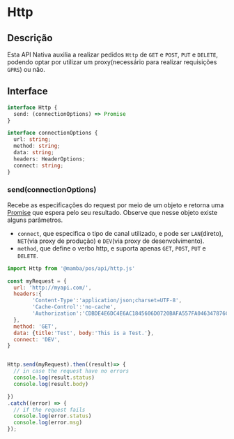 # Http

## Descrição

Esta API Nativa auxilia a realizar pedidos `Http` de `GET` e `POST`, `PUT` e `DELETE`, podendo optar por utilizar um proxy(necessário para realizar requisições `GPRS`) ou não.

## Interface

```ts
interface Http {
  send: (connectionOptions) => Promise
}

interface connectionOptions {
  url: string;
  method: string;
  data: string;
  headers: HeaderOptions;
  connect: string;
}
```

### send(connectionOptions)

Recebe as especificações do request por meio de um objeto e retorna uma [Promise](https://developer.mozilla.org/en-US/docs/Web/JavaScript/Reference/Global_Objects/Promise) que espera pelo seu resultado. Observe que nesse objeto existe alguns parâmetros.

- `connect`, que especifica o tipo de canal utilizado, e pode ser `LAN`(direto), `NET`(via proxy de produção) e `DEV`(via proxy de desenvolvimento).
- `method`, que define o verbo http, e suporta apenas `GET`, `POST`, `PUT` e `DELETE`.

```js
import Http from '@mamba/pos/api/http.js'

const myRequest = {
  url: 'http://myapi.com/',
  headers:{
        'Content-Type':'application/json;charset=UTF-8',
        'Cache-Control':'no-cache',
        'Authorization':'CDBDE4E6DC4E6AC1845606D0720BAFA557FA046347876CAA3986872AC1123852'
  },
  method: 'GET',
  data: {title:'Test', body:'This is a Test.'},
  connect: 'DEV',
}


Http.send(myRequest).then((result)=> {
  // in case the request have no errors
  console.log(result.status)
  console.log(result.body)

})
.catch((error) => {
  // if the request fails
  console.log(error.status)
  console.log(error.msg)
});

```
